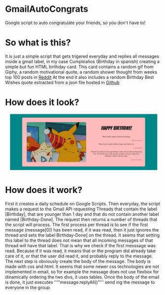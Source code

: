 # GmailAutoCongrats
Google script to auto congratulate your friends, so you don't have to!


<h1>So what is this?</h1>
It is just a simple script that gets trigered everyday and replies all messages inside a gmail label, in my case <it>Cumpleaños</it> (Birthday in spanish) creating a simple but fun HTML birthday card. This card contains a random gif from Giphy, a random motivational quote, a random shower thought from weeks top 100 posts in 
<a href="https://www.reddit.com/r/Showerthoughts/top/?t=week ">Reddit</a>
At the end it also includes a random Birthday Best Wishes quote extracted from a json file hosted in  <a href="https://github.com/itriplek/birthday-quotes-with-relationships/blob/master/birthday-quotes-with-relationship-formatted.json">Github</a>

<h1>How does it look?</h1>

<img src="https://github.com/lukilukeskywalker/GmailAutoCongrats/blob/main/pickachubirthday.png">


<h1>How does it work?</h1>
First it creates a daily schedule on Google Scripts. Then everyday, the script makes a request to the Gmail API requesting Threads that contain the label [Birthday], that are younger than 1 day and that do not contain another label named [Birthday-Done]. The request then returns a number of threads that the script will process. 
The first process per thread is to see if the first message (message[0]) has been read, if it was read, then it just ignores the thread and sets the label Birthday-Done] on the thread. It seems that setting this label to the thread does not mean that all incoming messages of that thread will have that label. That is why we check if the first messsage was read. Because if it was read, it means that or the program did already take care of it, or that the user did read it, and probably reply to the message. The next step is obviously create the body of the message. The body is made with css and html. It seems that some newer css technologies are not implemented in email, so for example the message does not use flexbox for dinamically ordering the two divs, it uses tables.
Once the body of the email is done, it just executes '''"message.replyAll()"''' send ing the message to everyone in the group
